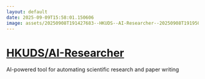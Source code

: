 ```yaml
---
layout: default
date: 2025-09-09T15:58:01.150606
image: assets/20250908T191427683--HKUDS--AI-Researcher--20250908T191950641--cropped.png
---
```


# [HKUDS/AI-Researcher](https://github.com/HKUDS/AI-Researcher)

AI-powered tool for automating scientific research and paper writing
